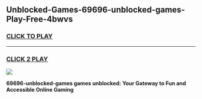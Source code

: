 
## Unblocked-Games-69696-unblocked-games-Play-Free-4bwvs
<h3>
<a href="https://premium76.site?title=69696-unblocked-games&ref=19M">CLICK TO PLAY</a></h3>
<hr>

<h3>
<a href="https://premium76.site?title=69696-unblocked-games&ref=19M">CLICK 2 PLAY</a>
  
</h3>

<a href="https://premium76.site?title=69696-unblocked-games&ref=19M"><img src="https://clearcache.store/games.png"></a>


**69696-unblocked-games games unblocked: Your Gateway to Fun and Accessible Online Gaming**
